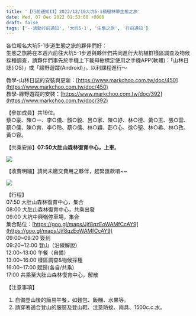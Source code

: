 ```yaml
---
title: '【行前通知II】2022/12/10大坑5-1楠櫧林帶生態之旅'
date: Wed, 07 Dec 2022 01:53:08 +0000
draft: false
tags: ['--活動行前通知', '大坑5-1', '生態之旅', '行前通知']
---
```


各位報名大坑5-1步道生態之旅的夥伴們好：  
生態之旅將在本週六前往大坑5-1步道與夥伴們共同進行大坑植群樣區調查及物候採種調查，請夥伴們事先於手機上下載母樹標定使用之手機APP(軟體)：「山林日誌(iOS)」或「綠野遊蹤(Android)」，以利課程進行～

教學-山林日誌的安裝與更新：[https://www.markchoo.com.tw/doc/450](https://www.markchoo.com.tw/doc/450)  
教學-綠野遊蹤的安裝：[https://www.markchoo.com.tw/doc/392](https://www.markchoo.com.tw/doc/392)

【參加成員】共19位。  
蔡○豪、陳○一、李○儀、顏○毅、呂○家、陳○妤、林○德、黃○玉、張○雲、蔡○儒、陳○育、李○玲、蔡○儒、林○穎、彭○心、徐○聖、林○希、林○孜、黃○容。

【共乘安排】**07:50大肚山森林復育中心，上車**。

![](https://www.reforestation.tw/wp-content/uploads/2022/12/1207共乘安排.jpg)

【收費明細】請尚未繳交費用之夥伴，趕緊匯款唷~~

![](https://www.reforestation.tw/wp-content/uploads/2022/12/1207_收費明細-1.jpg)

【行程】  
07:50 大肚山森林復育中心，集合  
08:00 大肚山森林復育中心，共乘出發  
09:00 大坑中興嶺停車場，集合  
集合點位：[https://goo.gl/maps/Jjf8qzEoWAMfCcAY9](https://goo.gl/maps/Jjf8qzEoWAMfCcAY9)  
09:00~09:20 簽到  
09:20~12:00 登山（沿線解說）  
12:00~13:00 午餐（自備）  
13:00~16:00 樣區調查&物候採種  
16:00~17:00 賦歸(各自/共乘)  
17:00 共乘至大肚山森林復育中心，解散

【注意事項】  

1.  自備登山後的簡易午餐，如麵包、飯糰、水果等。
2.  請穿著適合登山的服裝及登山鞋、注意防蚊、雨具、1500c.c.水。